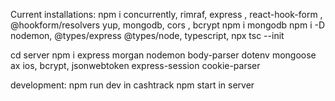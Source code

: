 Current installations:
npm i concurrently, rimraf, express , react-hook-form , @hookform/resolvers yup, mongodb, cors , bcrypt
npm i mongodb
npm i -D nodemon, @types/express @types/node, typescript,
npx tsc --init

cd server
npm i express morgan nodemon body-parser dotenv mongoose ax
ios, bcrypt, jsonwebtoken
 express-session cookie-parser

development: 
npm run dev in cashtrack
npm start in server